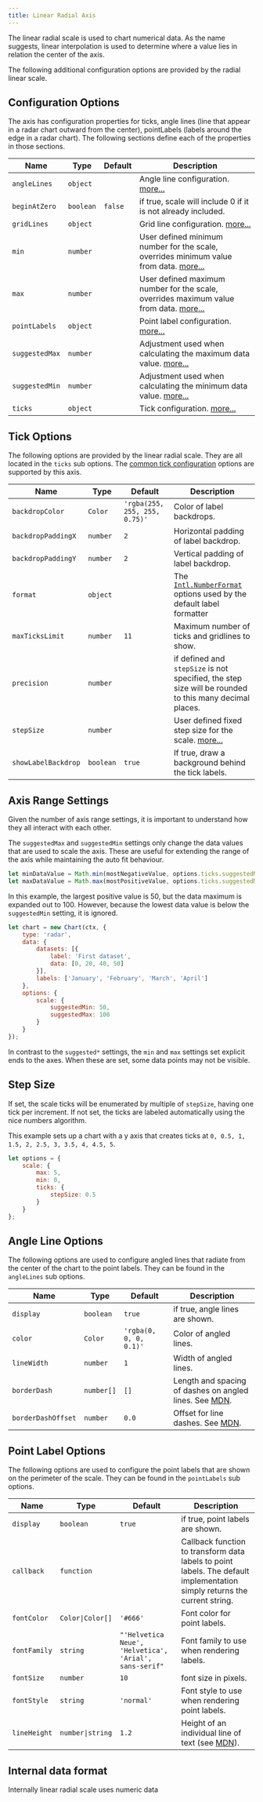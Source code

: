```yaml
---
title: Linear Radial Axis
---
```


The linear radial scale is used to chart numerical data. As the name suggests, linear interpolation is used to determine where a value lies in relation the center of the axis.

The following additional configuration options are provided by the radial linear scale.

## Configuration Options

The axis has configuration properties for ticks, angle lines (line that appear in a radar chart outward from the center), pointLabels (labels around the edge in a radar chart). The following sections define each of the properties in those sections.

| Name | Type | Default | Description
| ---- | ---- | ------- | -----------
| `angleLines` | `object` | | Angle line configuration. [more...](#angle-line-options)
| `beginAtZero` | `boolean` | `false` | if true, scale will include 0 if it is not already included.
| `gridLines` | `object` | | Grid line configuration. [more...](../styling.md#grid-line-configuration)
| `min` | `number` | | User defined minimum number for the scale, overrides minimum value from data. [more...](#axis-range-settings)
| `max` | `number` | | User defined maximum number for the scale, overrides maximum value from data. [more...](#axis-range-settings)
| `pointLabels` | `object` | | Point label configuration. [more...](#point-label-options)
| `suggestedMax` | `number` | | Adjustment used when calculating the maximum data value. [more...](#axis-range-settings)
| `suggestedMin` | `number` | | Adjustment used when calculating the minimum data value. [more...](#axis-range-settings)
| `ticks` | `object` | | Tick configuration. [more...](#tick-options)

## Tick Options

The following options are provided by the linear radial scale. They are all located in the `ticks` sub options. The [common tick configuration](../styling.md#tick-configuration) options are supported by this axis.

| Name | Type | Default | Description
| ---- | ---- | ------- | -----------
| `backdropColor` | `Color` | `'rgba(255, 255, 255, 0.75)'` | Color of label backdrops.
| `backdropPaddingX` | `number` | `2` | Horizontal padding of label backdrop.
| `backdropPaddingY` | `number` | `2` | Vertical padding of label backdrop.
| `format` | `object` | | The [`Intl.NumberFormat`](https://developer.mozilla.org/en-US/docs/Web/JavaScript/Reference/Global_Objects/Intl/NumberFormat) options used by the default label formatter
| `maxTicksLimit` | `number` | `11` | Maximum number of ticks and gridlines to show.
| `precision` | `number` | | if defined and `stepSize` is not specified, the step size will be rounded to this many decimal places.
| `stepSize` | `number` | | User defined fixed step size for the scale. [more...](#step-size)
| `showLabelBackdrop` | `boolean` | `true` | If true, draw a background behind the tick labels.

## Axis Range Settings

Given the number of axis range settings, it is important to understand how they all interact with each other.

The `suggestedMax` and `suggestedMin` settings only change the data values that are used to scale the axis. These are useful for extending the range of the axis while maintaining the auto fit behaviour.

```javascript
let minDataValue = Math.min(mostNegativeValue, options.ticks.suggestedMin);
let maxDataValue = Math.max(mostPositiveValue, options.ticks.suggestedMax);
```

In this example, the largest positive value is 50, but the data maximum is expanded out to 100. However, because the lowest data value is below the `suggestedMin` setting, it is ignored.

```javascript
let chart = new Chart(ctx, {
    type: 'radar',
    data: {
        datasets: [{
            label: 'First dataset',
            data: [0, 20, 40, 50]
        }],
        labels: ['January', 'February', 'March', 'April']
    },
    options: {
        scale: {
            suggestedMin: 50,
            suggestedMax: 100
        }
    }
});
```

In contrast to the `suggested*` settings, the `min` and `max` settings set explicit ends to the axes. When these are set, some data points may not be visible.

## Step Size

If set, the scale ticks will be enumerated by multiple of `stepSize`, having one tick per increment. If not set, the ticks are labeled automatically using the nice numbers algorithm.

This example sets up a chart with a y axis that creates ticks at `0, 0.5, 1, 1.5, 2, 2.5, 3, 3.5, 4, 4.5, 5`.

```javascript
let options = {
    scale: {
        max: 5,
        min: 0,
        ticks: {
            stepSize: 0.5
        }
    }
};
```

## Angle Line Options

The following options are used to configure angled lines that radiate from the center of the chart to the point labels. They can be found in the `angleLines` sub options.

| Name | Type | Default | Description
| ---- | ---- | ------- | -----------
| `display` | `boolean` | `true` | if true, angle lines are shown.
| `color` | `Color` | `'rgba(0, 0, 0, 0.1)'` | Color of angled lines.
| `lineWidth` | `number` | `1` | Width of angled lines.
| `borderDash` | `number[]` | `[]` | Length and spacing of dashes on angled lines. See [MDN](https://developer.mozilla.org/en-US/docs/Web/API/CanvasRenderingContext2D/setLineDash).
| `borderDashOffset` | `number` | `0.0` | Offset for line dashes. See [MDN](https://developer.mozilla.org/en-US/docs/Web/API/CanvasRenderingContext2D/lineDashOffset).

## Point Label Options

The following options are used to configure the point labels that are shown on the perimeter of the scale. They can be found in the `pointLabels` sub options.

| Name | Type | Default | Description
| ---- | ---- | ------- | -----------
| `display` | `boolean` | `true` | if true, point labels are shown.
| `callback` | `function` | | Callback function to transform data labels to point labels. The default implementation simply returns the current string.
| `fontColor` | <code>Color&#124;Color[]</code> | `'#666'` | Font color for point labels.
| `fontFamily` | `string` | `"'Helvetica Neue', 'Helvetica', 'Arial', sans-serif"` | Font family to use when rendering labels.
| `fontSize` | `number` | `10` | font size in pixels.
| `fontStyle` | `string` | `'normal'` | Font style to use when rendering point labels.
| `lineHeight` | <code>number&#124;string</code> | `1.2` | Height of an individual line of text (see [MDN](https://developer.mozilla.org/en-US/docs/Web/CSS/line-height)).

## Internal data format

Internally linear radial scale uses numeric data
